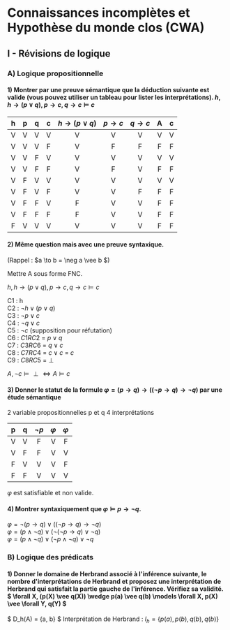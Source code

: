 # Connaissances incomplètes et Hypothèse du monde clos (CWA)

## I - Révisions de logique

### A) Logique propositionnelle

#### 1) Montrer par une preuve sémantique que la déduction suivante est valide (vous pouvez utiliser un tableau pour lister les interprétations). $h, h \to (p \vee q), p \to c, q \to c \models c$

|   h   |   p   |   q   |   c   | $h \to (p \vee q)$ | $p \to c$ | $q \to c$ |   A   |   c   |
| :---: | :---: | :---: | :---: | :----------------: | :-------: | :-------: | :---: | :---: |
|   V   |   V   |   V   |   V   |         V          |     V     |     V     |   V   |   V   |
|   V   |   V   |   V   |   F   |         V          |     F     |     F     |   F   |   F   |
|   V   |   V   |   F   |   V   |         V          |     V     |     V     |   V   |   V   |
|   V   |   V   |   F   |   F   |         V          |     F     |     V     |   F   |   F   |
|   V   |   F   |   V   |   V   |         V          |     V     |     V     |   V   |   V   |
|   V   |   F   |   V   |   F   |         V          |     V     |     F     |   F   |   F   |
|   V   |   F   |   F   |   V   |         F          |     V     |     V     |   F   |   F   |
|   V   |   F   |   F   |   F   |         F          |     V     |     V     |   F   |   F   |
|   F   |   V   |   V   |   V   |         V          |     V     |     V     |   F   |   F   |

#### 2) Même question mais avec une preuve syntaxique.

(Rappel : $a \to b = \neg a \vee b $)

Mettre A sous forme FNC.

$h, h \to (p \vee q), p \to c, q \to c \models c$

C1 : h \
C2 : $\neg h \vee (p \vee q)$ \
C3 : $\neg p \vee c$ \
C4 : $\neg q \vee c$ \
C5 : $\neg c$ (supposition pour réfutation) \
C6 : $C1RC2$ = $p \vee q$ \
C7 : $C3RC6$ = $q \vee c$ \
C8 : $C7RC4$ = $c \vee c$ = $c$ \
C9 : $C8RC5$ = $\perp$

$A, \neg c \models \perp \iff A \models c$

#### 3) Donner le statut de la formule $\varphi = (p \to q) \to ((\neg p \to q) \to \neg q)$ par une étude sémantique

2 variable propositionnelles p et q
4 interprétations

|   p   |   q   | $\neg p$ | $\varphi$ | $\varphi$ |
| :---: | :---: | :------: | :-------: | :-------: |
|   V   |   V   |    F     |     V     |     F     |
|   V   |   F   |    F     |     V     |     V     |
|   F   |   V   |    V     |     V     |     F     |
|   F   |   F   |    V     |     V     |     V     |

$\varphi$ est satisfiable et non valide.

#### 4) Montrer syntaxiquement que $\varphi \models p \to \neg q$.

$\varphi = \neg (p \to q) \vee ((\neg p \to q) \to \neg q)$ \
$\varphi = (p \wedge \neg q) \vee (\neg (\neg p \to q) \vee \neg q)$ \
$\varphi = (p \wedge \neg q) \vee (\neg p \wedge \neg q) \vee \neg q$

### B) Logique des prédicats

#### 1) Donner le domaine de Herbrand associé à l'inférence suivante, le nombre d'interprétations de Herbrand et proposez une interprétation de Herbrand qui satisfait la partie gauche de l'inférence. Vérifiez sa validité. $ \forall X, (p(X) \vee q(X)) \wedge p(a) \vee q(b) \models \forall X, p(X) \vee \forall Y, q(Y) $

$ D_h(A) = \{a, b\} $
Interprétation de Herbrand : $I_h = \{p(a), p(b), q(b), q(b)\}$

